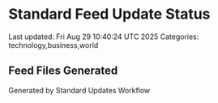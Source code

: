 # Standard Feed Update Status
Last updated: Fri Aug 29 10:40:24 UTC 2025
Categories: technology,business,world

## Feed Files Generated

Generated by Standard Updates Workflow
